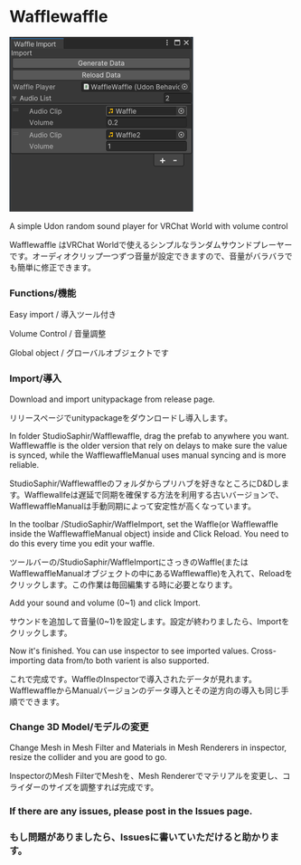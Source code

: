 # Wafflewaffle

![Pic](./WafflePic.png)

A simple Udon random sound player for VRChat World with volume control

Wafflewaffle はVRChat Worldで使えるシンプルなランダムサウンドプレーヤーです。オーディオクリップ一つずつ音量が設定できますので、音量がバラバラでも簡単に修正できます。

### Functions/機能

Easy import / 導入ツール付き

Volume Control / 音量調整

Global object / グローバルオブジェクトです

### Import/導入

Download and import unitypackage from release page. 

リリースページでunitypackageをダウンロードし導入します。
<br>

In folder StudioSaphir/Wafflewaffle, drag the prefab to anywhere you want. Wafflewaffle is the older version that rely on delays to make sure the value is synced, while the WafflewaffleManual uses manual syncing and is more reliable.

StudioSaphir/Wafflewaffleのフォルダからプリハブを好きなところにD&Dします。Wafflewallfeは遅延で同期を確保する方法を利用する古いバージョンで、WafflewaffleManualは手動同期によって安定性が高くなっています。
<br>

In the toolbar /StudioSaphir/WaffleImport, set the Waffle(or Wafflewaffle inside the WafflewaffleManual object) inside and Click Reload. You need to do this every time you edit your waffle.

ツールバーの/StudioSaphir/WaffleImportにさっきのWaffle(またはWafflewaffleManualオブジェクトの中にあるWafflewaffle)を入れて、Reloadをクリックします。この作業は毎回編集する時に必要となります。
<br>

Add your sound and volume (0~1) and click Import. 

サウンドを追加して音量(0~1)を設定します。設定が終わりましたら、Importをクリックします。
<br>

Now it's finished. You can use inspector to see imported values. Cross-importing data from/to both varient is also supported.

これで完成です。WaffleのInspectorで導入されたデータが見れます。WafflewaffleからManualバージョンのデータ導入とその逆方向の導入も同じ手順でできます。

### Change 3D Model/モデルの変更

Change Mesh in Mesh Filter and Materials in Mesh Renderers in inspector, resize the collider and you are good to go.

InspectorのMesh FilterでMeshを、Mesh Rendererでマテリアルを変更し、コライダーのサイズを調整すれば完成です。

### If there are any issues, please post in the Issues page.

### もし問題がありましたら、Issuesに書いていただけると助かります。